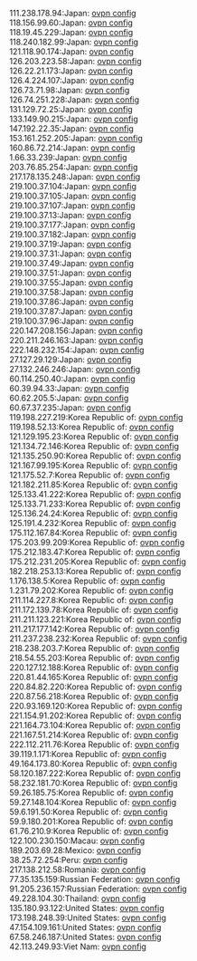 111.238.178.94:Japan: [ovpn config](vpn/111_238_178_94.ovpn)  
118.156.99.60:Japan: [ovpn config](vpn/118_156_99_60.ovpn)  
118.19.45.229:Japan: [ovpn config](vpn/118_19_45_229.ovpn)  
118.240.182.99:Japan: [ovpn config](vpn/118_240_182_99.ovpn)  
121.118.90.174:Japan: [ovpn config](vpn/121_118_90_174.ovpn)  
126.203.223.58:Japan: [ovpn config](vpn/126_203_223_58.ovpn)  
126.22.21.173:Japan: [ovpn config](vpn/126_22_21_173.ovpn)  
126.4.224.107:Japan: [ovpn config](vpn/126_4_224_107.ovpn)  
126.73.71.98:Japan: [ovpn config](vpn/126_73_71_98.ovpn)  
126.74.251.228:Japan: [ovpn config](vpn/126_74_251_228.ovpn)  
131.129.72.25:Japan: [ovpn config](vpn/131_129_72_25.ovpn)  
133.149.90.215:Japan: [ovpn config](vpn/133_149_90_215.ovpn)  
147.192.22.35:Japan: [ovpn config](vpn/147_192_22_35.ovpn)  
153.161.252.205:Japan: [ovpn config](vpn/153_161_252_205.ovpn)  
160.86.72.214:Japan: [ovpn config](vpn/160_86_72_214.ovpn)  
1.66.33.239:Japan: [ovpn config](vpn/1_66_33_239.ovpn)  
203.76.85.254:Japan: [ovpn config](vpn/203_76_85_254.ovpn)  
217.178.135.248:Japan: [ovpn config](vpn/217_178_135_248.ovpn)  
219.100.37.104:Japan: [ovpn config](vpn/219_100_37_104.ovpn)  
219.100.37.105:Japan: [ovpn config](vpn/219_100_37_105.ovpn)  
219.100.37.107:Japan: [ovpn config](vpn/219_100_37_107.ovpn)  
219.100.37.13:Japan: [ovpn config](vpn/219_100_37_13.ovpn)  
219.100.37.177:Japan: [ovpn config](vpn/219_100_37_177.ovpn)  
219.100.37.182:Japan: [ovpn config](vpn/219_100_37_182.ovpn)  
219.100.37.19:Japan: [ovpn config](vpn/219_100_37_19.ovpn)  
219.100.37.31:Japan: [ovpn config](vpn/219_100_37_31.ovpn)  
219.100.37.49:Japan: [ovpn config](vpn/219_100_37_49.ovpn)  
219.100.37.51:Japan: [ovpn config](vpn/219_100_37_51.ovpn)  
219.100.37.55:Japan: [ovpn config](vpn/219_100_37_55.ovpn)  
219.100.37.58:Japan: [ovpn config](vpn/219_100_37_58.ovpn)  
219.100.37.86:Japan: [ovpn config](vpn/219_100_37_86.ovpn)  
219.100.37.87:Japan: [ovpn config](vpn/219_100_37_87.ovpn)  
219.100.37.96:Japan: [ovpn config](vpn/219_100_37_96.ovpn)  
220.147.208.156:Japan: [ovpn config](vpn/220_147_208_156.ovpn)  
220.211.246.163:Japan: [ovpn config](vpn/220_211_246_163.ovpn)  
222.148.232.154:Japan: [ovpn config](vpn/222_148_232_154.ovpn)  
27.127.29.129:Japan: [ovpn config](vpn/27_127_29_129.ovpn)  
27.132.246.246:Japan: [ovpn config](vpn/27_132_246_246.ovpn)  
60.114.250.40:Japan: [ovpn config](vpn/60_114_250_40.ovpn)  
60.39.94.33:Japan: [ovpn config](vpn/60_39_94_33.ovpn)  
60.62.205.5:Japan: [ovpn config](vpn/60_62_205_5.ovpn)  
60.67.37.235:Japan: [ovpn config](vpn/60_67_37_235.ovpn)  
119.198.227.219:Korea Republic of: [ovpn config](vpn/119_198_227_219.ovpn)  
119.198.52.13:Korea Republic of: [ovpn config](vpn/119_198_52_13.ovpn)  
121.129.195.23:Korea Republic of: [ovpn config](vpn/121_129_195_23.ovpn)  
121.134.72.146:Korea Republic of: [ovpn config](vpn/121_134_72_146.ovpn)  
121.135.250.90:Korea Republic of: [ovpn config](vpn/121_135_250_90.ovpn)  
121.167.99.195:Korea Republic of: [ovpn config](vpn/121_167_99_195.ovpn)  
121.175.52.7:Korea Republic of: [ovpn config](vpn/121_175_52_7.ovpn)  
121.182.211.85:Korea Republic of: [ovpn config](vpn/121_182_211_85.ovpn)  
125.133.41.222:Korea Republic of: [ovpn config](vpn/125_133_41_222.ovpn)  
125.133.71.233:Korea Republic of: [ovpn config](vpn/125_133_71_233.ovpn)  
125.136.24.24:Korea Republic of: [ovpn config](vpn/125_136_24_24.ovpn)  
125.191.4.232:Korea Republic of: [ovpn config](vpn/125_191_4_232.ovpn)  
175.112.167.84:Korea Republic of: [ovpn config](vpn/175_112_167_84.ovpn)  
175.203.99.209:Korea Republic of: [ovpn config](vpn/175_203_99_209.ovpn)  
175.212.183.47:Korea Republic of: [ovpn config](vpn/175_212_183_47.ovpn)  
175.212.231.205:Korea Republic of: [ovpn config](vpn/175_212_231_205.ovpn)  
182.218.253.13:Korea Republic of: [ovpn config](vpn/182_218_253_13.ovpn)  
1.176.138.5:Korea Republic of: [ovpn config](vpn/1_176_138_5.ovpn)  
1.231.79.202:Korea Republic of: [ovpn config](vpn/1_231_79_202.ovpn)  
211.114.227.8:Korea Republic of: [ovpn config](vpn/211_114_227_8.ovpn)  
211.172.139.78:Korea Republic of: [ovpn config](vpn/211_172_139_78.ovpn)  
211.211.123.221:Korea Republic of: [ovpn config](vpn/211_211_123_221.ovpn)  
211.217.177.142:Korea Republic of: [ovpn config](vpn/211_217_177_142.ovpn)  
211.237.238.232:Korea Republic of: [ovpn config](vpn/211_237_238_232.ovpn)  
218.238.203.7:Korea Republic of: [ovpn config](vpn/218_238_203_7.ovpn)  
218.54.55.203:Korea Republic of: [ovpn config](vpn/218_54_55_203.ovpn)  
220.127.12.188:Korea Republic of: [ovpn config](vpn/220_127_12_188.ovpn)  
220.81.44.165:Korea Republic of: [ovpn config](vpn/220_81_44_165.ovpn)  
220.84.82.220:Korea Republic of: [ovpn config](vpn/220_84_82_220.ovpn)  
220.87.56.218:Korea Republic of: [ovpn config](vpn/220_87_56_218.ovpn)  
220.93.169.120:Korea Republic of: [ovpn config](vpn/220_93_169_120.ovpn)  
221.154.91.202:Korea Republic of: [ovpn config](vpn/221_154_91_202.ovpn)  
221.164.73.104:Korea Republic of: [ovpn config](vpn/221_164_73_104.ovpn)  
221.167.51.214:Korea Republic of: [ovpn config](vpn/221_167_51_214.ovpn)  
222.112.211.76:Korea Republic of: [ovpn config](vpn/222_112_211_76.ovpn)  
39.119.1.171:Korea Republic of: [ovpn config](vpn/39_119_1_171.ovpn)  
49.164.173.80:Korea Republic of: [ovpn config](vpn/49_164_173_80.ovpn)  
58.120.187.222:Korea Republic of: [ovpn config](vpn/58_120_187_222.ovpn)  
58.232.181.70:Korea Republic of: [ovpn config](vpn/58_232_181_70.ovpn)  
59.26.185.75:Korea Republic of: [ovpn config](vpn/59_26_185_75.ovpn)  
59.27.148.104:Korea Republic of: [ovpn config](vpn/59_27_148_104.ovpn)  
59.6.191.50:Korea Republic of: [ovpn config](vpn/59_6_191_50.ovpn)  
59.9.180.201:Korea Republic of: [ovpn config](vpn/59_9_180_201.ovpn)  
61.76.210.9:Korea Republic of: [ovpn config](vpn/61_76_210_9.ovpn)  
122.100.230.150:Macau: [ovpn config](vpn/122_100_230_150.ovpn)  
189.203.69.28:Mexico: [ovpn config](vpn/189_203_69_28.ovpn)  
38.25.72.254:Peru: [ovpn config](vpn/38_25_72_254.ovpn)  
217.138.212.58:Romania: [ovpn config](vpn/217_138_212_58.ovpn)  
77.35.135.159:Russian Federation: [ovpn config](vpn/77_35_135_159.ovpn)  
91.205.236.157:Russian Federation: [ovpn config](vpn/91_205_236_157.ovpn)  
49.228.104.30:Thailand: [ovpn config](vpn/49_228_104_30.ovpn)  
135.180.93.122:United States: [ovpn config](vpn/135_180_93_122.ovpn)  
173.198.248.39:United States: [ovpn config](vpn/173_198_248_39.ovpn)  
47.154.109.161:United States: [ovpn config](vpn/47_154_109_161.ovpn)  
67.58.246.187:United States: [ovpn config](vpn/67_58_246_187.ovpn)  
42.113.249.93:Viet Nam: [ovpn config](vpn/42_113_249_93.ovpn)  
